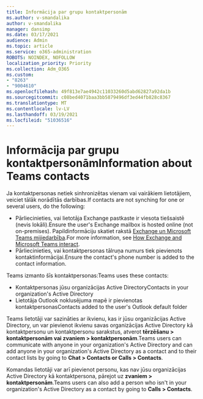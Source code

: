 ```yaml
---
title: Informācija par grupu kontaktpersonām
ms.author: v-smandalika
author: v-smandalika
manager: dansimp
ms.date: 03/17/2021
audience: Admin
ms.topic: article
ms.service: o365-administration
ROBOTS: NOINDEX, NOFOLLOW
localization_priority: Priority
ms.collection: Adm_O365
ms.custom:
- "8263"
- "9004610"
ms.openlocfilehash: 49f813e7ae4942c11033260d5abd62827a92da1b
ms.sourcegitcommit: c08bed4071baa3bb5879496df3ed44fb828c8367
ms.translationtype: MT
ms.contentlocale: lv-LV
ms.lasthandoff: 03/19/2021
ms.locfileid: "51036516"
---
```

# <a name="information-about-teams-contacts"></a><span data-ttu-id="ae8cf-102">Informācija par grupu kontaktpersonām</span><span class="sxs-lookup"><span data-stu-id="ae8cf-102">Information about Teams contacts</span></span>

<span data-ttu-id="ae8cf-103">Ja kontaktpersonas netiek sinhronizētas vienam vai vairākiem lietotājiem, veiciet tālāk norādītās darbības.</span><span class="sxs-lookup"><span data-stu-id="ae8cf-103">If contacts are not synching for one or several users, do the following:</span></span>
- <span data-ttu-id="ae8cf-104">Pārliecinieties, vai lietotāja Exchange pastkaste ir viesota tiešsaistē (nevis lokāli).</span><span class="sxs-lookup"><span data-stu-id="ae8cf-104">Ensure the user's Exchange mailbox is hosted online (not on-premises).</span></span> <span data-ttu-id="ae8cf-105">Papildinformāciju skatiet rakstā [Exchange un Microsoft Teams mijiedarbība](https://docs.microsoft.com/microsoftteams/exchange-teams-interact).</span><span class="sxs-lookup"><span data-stu-id="ae8cf-105">For more information, see [How Exchange and Microsoft Teams interact](https://docs.microsoft.com/microsoftteams/exchange-teams-interact).</span></span>
- <span data-ttu-id="ae8cf-106">Pārliecinieties, vai kontaktpersonas tālruņa numurs tiek pievienots kontaktinformācijai.</span><span class="sxs-lookup"><span data-stu-id="ae8cf-106">Ensure the contact's phone number is added to the contact information.</span></span>

<span data-ttu-id="ae8cf-107">Teams izmanto šīs kontaktpersonas:</span><span class="sxs-lookup"><span data-stu-id="ae8cf-107">Teams uses these contacts:</span></span>

- <span data-ttu-id="ae8cf-108">Kontaktpersonas jūsu organizācijas Active Directory</span><span class="sxs-lookup"><span data-stu-id="ae8cf-108">Contacts in your organization's Active Directory</span></span>
- <span data-ttu-id="ae8cf-109">Lietotāja Outlook noklusējuma mapē ir pievienotas kontaktpersonas</span><span class="sxs-lookup"><span data-stu-id="ae8cf-109">Contacts added to the user's Outlook default folder</span></span>

<span data-ttu-id="ae8cf-110">Teams lietotāji var sazināties ar ikvienu, kas ir jūsu organizācijas Active Directory, un var pievienot ikvienu savas organizācijas Active Directory kā kontaktpersonu un kontaktpersonu sarakstus, atverot **tērzēšanu > kontaktpersonām vai zvaniem > kontaktpersonām**.</span><span class="sxs-lookup"><span data-stu-id="ae8cf-110">Teams users can communicate with anyone in your organization's Active Directory and can add anyone in your organization's Active Directory as a contact and to their contact lists by going to **Chat > Contacts or Calls > Contacts**.</span></span>

<span data-ttu-id="ae8cf-111">Komandas lietotāji var arī pievienot personu, kas nav jūsu organizācijas Active Directory kā kontaktpersona, pārejot uz **zvaniem > kontaktpersonām**.</span><span class="sxs-lookup"><span data-stu-id="ae8cf-111">Teams users can also add a person who isn't in your organization's Active Directory as a contact by going to **Calls > Contacts**.</span></span>


